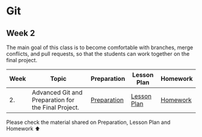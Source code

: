 # Git
## Week 2
The main goal of this class is to become comfortable with branches, merge conflicts, and pull requests, so that the students can work together on the final project.

| Week | Topic | Preparation | Lesson Plan | Homework |
| ---- | ----- | ---- |----------|--------|
| 2. |  Advanced Git and Preparation for the Final Project. | [Preparation](/week2/preparation.md) | [Lesson Plan](/week2/lesson_plan.md) | [Homework](/week2/homework.md) |

Please check the material shared on Preparation, Lesson Plan and Homework ⬆️ 
